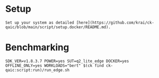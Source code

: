# Setup
    Set up your system as detailed [here](https://github.com/krai/ck-qaic/blob/main/script/setup.docker/README.md).

# Benchmarking
```
SDK_VER=v1.8.3.7 POWER=yes SUT=q2_lite_edge DOCKER=yes OFFLINE_ONLY=yes WORKLOADS="bert" $(ck find ck-qaic:script:run)/run_edge.sh
```
